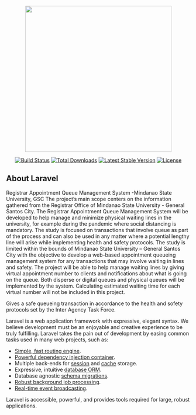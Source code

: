 <p align="center"><img src="http://salesforceautomation.in/images/queue_management_system.jpg" width="400"></p>

<p align="center">
<a href="https://travis-ci.org/laravel/framework"><img src="https://travis-ci.org/laravel/framework.svg" alt="Build Status"></a>
<a href="https://packagist.org/packages/laravel/framework"><img src="https://poser.pugx.org/laravel/framework/d/total.svg" alt="Total Downloads"></a>
<a href="https://packagist.org/packages/laravel/framework"><img src="https://poser.pugx.org/laravel/framework/v/stable.svg" alt="Latest Stable Version"></a>
<a href="https://packagist.org/packages/laravel/framework"><img src="https://poser.pugx.org/laravel/framework/license.svg" alt="License"></a>
</p>

## About Laravel

Registrar Appointment Queue Management System -Mindanao State University, GSC The project’s main scope centers on the information gathered from the Registrar Office of Mindanao State University - General Santos City. The Registrar Appointment Queue Management System will be developed to help manage and minimize physical waiting lines in the university, for example during the pandemic where social distancing is mandatory. The study is focused on transactions that involve queue as part of the process and can also be used in any matter where a potential lengthy line will arise while implementing health and safety protocols. The study is limited within the bounds of Mindanao State University – General Santos City with the objective to develop a web-based appointment queueing management system for any transactions that may involve waiting in lines and safety. The project will be able to help manage waiting lines by giving virtual appointment number to clients and notifications about what is going on the queue. Both disperse or digital queues and physical queues will be implemented by the system. Calculating estimated waiting time for each virtual number will not be included in this project.

Gives a safe queueing transaction in accordance to the health and sofety protocols set by the Inter Agency Task Force.

Laravel is a web application framework with expressive, elegant syntax. We believe development must be an enjoyable and creative experience to be truly fulfilling. Laravel takes the pain out of development by easing common tasks used in many web projects, such as:

- [Simple, fast routing engine](https://laravel.com/docs/routing).
- [Powerful dependency injection container](https://laravel.com/docs/container).
- Multiple back-ends for [session](https://laravel.com/docs/session) and [cache](https://laravel.com/docs/cache) storage.
- Expressive, intuitive [database ORM](https://laravel.com/docs/eloquent).
- Database agnostic [schema migrations](https://laravel.com/docs/migrations).
- [Robust background job processing](https://laravel.com/docs/queues).
- [Real-time event broadcasting](https://laravel.com/docs/broadcasting).

Laravel is accessible, powerful, and provides tools required for large, robust applications.


